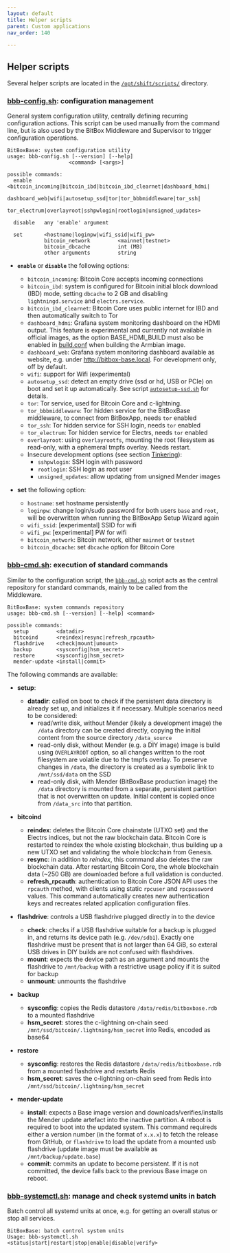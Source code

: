 ```yaml
---
layout: default
title: Helper scripts
parent: Custom applications
nav_order: 140

---
```

## Helper scripts

Several helper scripts are located in the [`/opt/shift/scripts/`](https://github.com/digitalbitbox/bitbox-base/tree/master/armbian/base/scripts) directory.


### [**bbb-config.sh**](https://github.com/digitalbitbox/bitbox-base/blob/master/armbian/base/scripts/bbb-config.sh): configuration management
General system configuration utility, centrally defining recurring configuration actions.
This script can be used manually from the command line, but is also used by the BitBox Middleware and Supervisor to trigger configuration operations.

```
BitBoxBase: system configuration utility
usage: bbb-config.sh [--version] [--help]
                    <command> [<args>]

possible commands:
  enable    <bitcoin_incoming|bitcoin_ibd|bitcoin_ibd_clearnet|dashboard_hdmi|
             dashboard_web|wifi|autosetup_ssd|tor|tor_bbbmiddleware|tor_ssh|
             tor_electrum|overlayroot|sshpwlogin|rootlogin|unsigned_updates>

  disable   any 'enable' argument

  set       <hostname|loginpw|wifi_ssid|wifi_pw>
            bitcoin_network         <mainnet|testnet>
            bitcoin_dbcache         int (MB)
            other arguments         string
```

* **`enable`** or **`disable`** the following options:

  * `bitcoin_incoming`: Bitcoin Core accepts incoming connections
  * `bitcoin_ibd`: system is configured for Bitcoin initial block download (IBD) mode, setting `dbcache` to 2 GB and disabling `lightningd.service` and `electrs.service`.
  * `bitcoin_ibd_clearnet`: Bitcoin Core uses public internet for IBD and then automatically switch to Tor
  * `dashboard_hdmi`: Grafana system monitoring dashboard on the HDMI output. This feature is experimental and currently not available in official images, as the option BASE_HDMI_BUILD must also be enabled in [build.conf](https://github.com/digitalbitbox/bitbox-base/blob/master/armbian/base/build.conf) when building the Armbian image.
  * `dashboard_web`: Grafana system monitoring dashboard available as website, e.g. under http://bitbox-base.local. For development only, off by default.
  * `wifi`: support for Wifi (experimental)
  * `autosetup_ssd`: detect an empty drive (ssd or hd, USB or PCIe) on boot and set it up automatically. See script [`autosetup-ssd.sh`](https://github.com/digitalbitbox/bitbox-base/blob/master/armbian/base/scripts/autosetup-ssd.sh) for details.
  * `tor`: Tor service, used for Bitcoin Core and c-lightning.
  * `tor_bbbmiddleware`: Tor hidden service for the BitBoxBase middleware, to connect from BitBoxApp, needs `tor` enabled
  * `tor_ssh`: Tor hidden service for SSH login, needs `tor` enabled
  * `tor_electrum`: Tor hidden service for Electrs, needs `tor` enabled
  * `overlayroot`: using `overlayrootfs`, mounting the root filesystem as read-only, with a ephemeral tmpfs overlay. Needs restart.
  * Insecure development options (see section [Tinkering](../tinkering)):
    * `sshpwlogin`: SSH login with password
    * `rootlogin`: SSH login as root user
    * `unsigned_updates`: allow updating from unsigned Mender images

* **set** the following option:

  * `hostname`: set hostname persistently
  * `loginpw`: change login/sudo password for both users `base` and `root`, will be overwritten when running the BitBoxApp Setup Wizard again
  * `wifi_ssid`: [experimental] SSID for wifi
  * `wifi_pw`: [experimental] PW for wifi
  * `bitcoin_network`: Bitcoin network, either `mainnet` or `testnet`
  * `bitcoin_dbcache`: set `dbcache` option for Bitcoin Core

### [**bbb-cmd.sh**](https://github.com/digitalbitbox/bitbox-base/blob/master/armbian/base/scripts/bbb-cmd.sh): execution of standard commands

Similar to the configuration script, the [`bbb-cmd.sh`](https://github.com/digitalbitbox/bitbox-base/blob/master/armbian/base/scripts/bbb-cmd.sh) script acts as the central repository for standard commands, mainly to be called from the Middleware.

```
BitBoxBase: system commands repository
usage: bbb-cmd.sh [--version] [--help] <command>

possible commands:
  setup         <datadir>
  bitcoind      <reindex|resync|refresh_rpcauth>
  flashdrive    <check|mount|umount>
  backup        <sysconfig|hsm_secret>
  restore       <sysconfig|hsm_secret>
  mender-update <install|commit>
```

The following commands are available:

* **setup**:
  * **datadir**: called on boot to check if the persistent data directory is already set up, and initializes it if necessary. Multiple scenarios need to be considered:
    * read/write disk, without Mender (likely a development image)
      the `/data` directory can be created directly, copying the initial content from the source directory `/data_source`
    * read-only disk, without Mender (e.g. a DIY image)
      image is build using `OVERLAYROOT` option, so all changes written to the root filesystem are volatile due to the tmpfs overlay. To preserve changes in `/data`, the directory is created as a symbolic link to `/mnt/ssd/data` on the SSD
    * read-only disk, with Mender (BitBoxBase production image)
      the `/data` directory is mounted from a separate, persistent partition that is not overwritten on update. Initial content is copied once from `/data_src` into that partition.

* **bitcoind**
  * **reindex**: deletes the Bitcoin Core chainstate (UTXO set) and the Electrs indices, but not the raw blockchain data. Bitcoin Core is restarted to reindex the whole existing blockchain, thus building up a new UTXO set and validating the whole blockchain from Genesis.
  * **resync**: in addition to *reindex*, this command also deletes the raw blockchain data. After restarting Bitcoin Core, the whole blockchain data (~250 GB) are downloaded before a full validation is conducted.
  * **refresh_rpcauth**: authentication to Bitcoin Core JSON API uses the `rpcauth` method, with clients using static `rpcuser` and `rpcpassword` values. This command automatically creates new authentication keys and recreates related application configuration files.

* **flashdrive**: controls a USB flashdrive plugged directly in to the device
  * **check**: checks if a USB flashdrive suitable for a backup is plugged in, and returns its device path (e.g. `/dev/sdb1`). Exactly one flashdrive must be present that is not larger than 64 GiB, so exteral USB drives in DIY builds are not confused with flashdrives.
  * **mount**: expects the device path as an argument and mounts the flashdrive to `/mnt/backup` with a restrictive usage policy if it is suited for backup
  * **unmount**: unmounts the flashdrive

* **backup**
  * **sysconfig**: copies the Redis datastore `/data/redis/bitboxbase.rdb` to a mounted flashdrive
  * **hsm_secret**: stores the c-lightning on-chain seed `/mnt/ssd/bitcoin/.lightning/hsm_secret` into Redis, encoded as base64

* **restore**
  * **sysconfig**: restores the Redis datastore `/data/redis/bitboxbase.rdb` from a mounted flashdrive and restarts Redis
  * **hsm_secret**: saves the c-lightning on-chain seed from Redis into `/mnt/ssd/bitcoin/.lightning/hsm_secret`

* **mender-update**
  * **install**: expects a Base image version and downloads/verifies/installs the Mender update artefact into the inactive partition. A reboot is required to boot into the updated system. This command requireds either a version number (in the format of `x.x.x`) to fetch the release from GitHub, or `flashdrive` to load the update from a mounted usb flashdrive (update image must be available as `/mnt/backup/update.base`)
  * **commit**: commits an update to become persistent. If it is not committed, the device falls back to the previous Base image on reboot.

### [**bbb-systemctl.sh**](https://github.com/digitalbitbox/bitbox-base/blob/master/armbian/base/scripts/bbb-systemctl.sh): manage and check systemd units in batch
Batch control all systemd units at once, e.g. for getting an overall status or stop all services.
```
BitBoxBase: batch control system units
Usage: bbb-systemctl.sh <status|start|restart|stop|enable|disable|verify>
```
